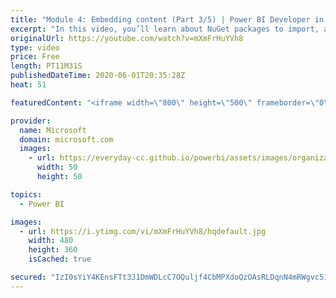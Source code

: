 ```yaml
---
title: "Module 4: Embedding content (Part 3/5) | Power BI Developer in a Day"
excerpt: "In this video, you’ll learn about NuGet packages to import, and how to programmatically embed Power BI content. This is video 11 of 20.    The Power BI Developer in a Day online course empowers you as an app developer with the technical knowledge required to embed Power BI content. We recommend you watch"
originalUrl: https://youtube.com/watch?v=mXmFrHuYVh8
type: video
price: Free
length: PT11M31S
publishedDateTime: 2020-06-01T20:35:28Z
heat: 51

featuredContent: "<iframe width=\"800\" height=\"500\" frameborder=\"0\" src=\"https://www.youtube.com/embed/mXmFrHuYVh8\" allow=\"accelerometer; autoplay; encrypted-media; gyroscope; picture-in-picture\" allowfullscreen></iframe>"

provider:
  name: Microsoft
  domain: microsoft.com
  images:
    - url: https://everyday-cc.github.io/powerbi/assets/images/organizations/microsoft.com-50x50.jpg
      width: 50
      height: 50

topics:
  - Power BI

images:
  - url: https://i.ytimg.com/vi/mXmFrHuYVh8/hqdefault.jpg
    width: 480
    height: 360
    isCached: true

secured: "IzI0sYiY4KEnsFTt3J1DmWDLcC7OQuljf4CbMPXdoQzOAsRLDqnN4mRWgvc513rYojiTpJUcn8VCvodFZEnWnyhmKrDKGhZouaqpeOregN9lkjSk2+tROVt7wiIrHkrLkcQ8dBW7Cw/6YAmplwvwYSP+IkV0mSggtpQ/zzD2iXJOHx5UTBrPWw6c0tJ289qXq/Yq3K3D3b+XMoJipQjxASZMeBkgu17MdpQlXDaZOZpP18zmLll0mKWxGQZdokITIjr9MamUaYrHh3DMb1UFq3GkA7Lel3ivHUZuzTSIRGglaw1mdG4K8CaD8MZOX/1mBp+l/FQNTKVfy5NoJnYWRYzrjRoIJK+j9A5x00NsS8lKlsdhXv2OzOyOKA8k2FWt2d40+XrWAVuYpT5nSQdHKzCkNIVXhRXf60ObLF2VaYs=;i61hTlEFpO+sGiLbva9eEA=="
---
```


